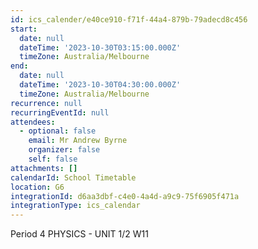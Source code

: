 ```yaml
---
id: ics_calender/e40ce910-f71f-44a4-879b-79adecd8c456
start:
  date: null
  dateTime: '2023-10-30T03:15:00.000Z'
  timeZone: Australia/Melbourne
end:
  date: null
  dateTime: '2023-10-30T04:30:00.000Z'
  timeZone: Australia/Melbourne
recurrence: null
recurringEventId: null
attendees:
  - optional: false
    email: Mr Andrew Byrne
    organizer: false
    self: false
attachments: []
calendarId: School Timetable
location: G6
integrationId: d6aa3dbf-c4e0-4a4d-a9c9-75f6905f471a
integrationType: ics_calendar
---
```

Period 4
PHYSICS - UNIT 1/2 W11